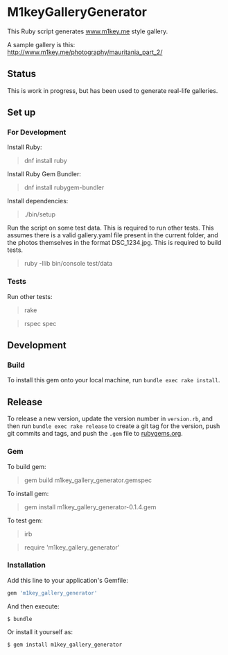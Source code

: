# M1keyGalleryGenerator

This Ruby script generates www.m1key.me style gallery.

A sample gallery is this: http://www.m1key.me/photography/mauritania_part_2/

## Status

This is work in progress, but has been used to generate real-life galleries.

## Set up

### For Development

Install Ruby:

> dnf install ruby

Install Ruby Gem Bundler:

> dnf install rubygem-bundler

Install dependencies:

> ./bin/setup

Run the script on some test data. This is required to run other tests.
This assumes there is a valid gallery.yaml file present in the current folder,
and the photos themselves in the format DSC_1234.jpg. 
This is required to build tests.

> ruby -Ilib bin/console test/data

### Tests

Run other tests:

> rake

> rspec spec

## Development

### Build

To install this gem onto your local machine, run `bundle exec rake install`.

## Release

To release a new version, update the version number in `version.rb`, and then run `bundle exec rake release` to create a git tag for the version, push git commits and tags, and push the `.gem` file to [rubygems.org](https://rubygems.org).

### Gem

To build gem:
> gem build m1key_gallery_generator.gemspec

To install gem:
> gem install m1key_gallery_generator-0.1.4.gem

To test gem:
> irb

> require 'm1key_gallery_generator'

### Installation

Add this line to your application's Gemfile:

```ruby
gem 'm1key_gallery_generator'
```

And then execute:

    $ bundle

Or install it yourself as:

    $ gem install m1key_gallery_generator
